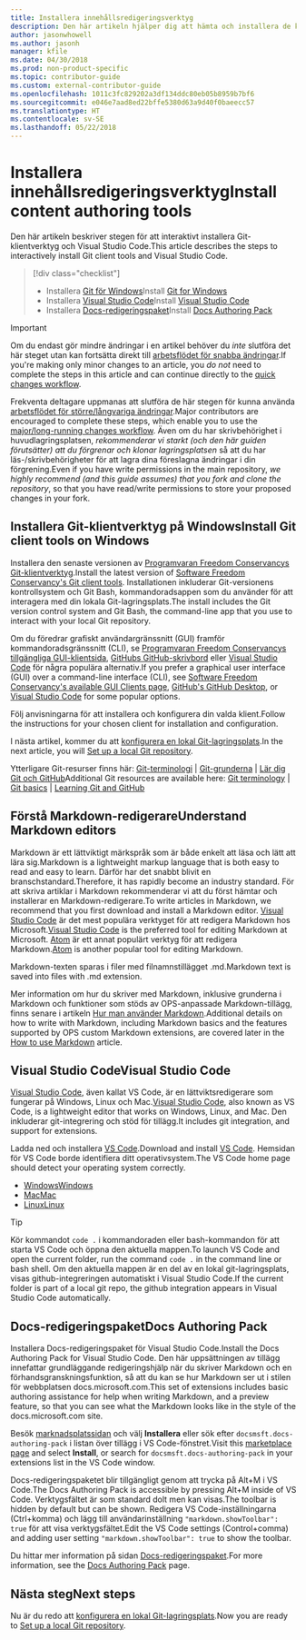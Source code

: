 ```yaml
---
title: Installera innehållsredigeringsverktyg
description: Den här artikeln hjälper dig att hämta och installera de klientverktyg du behöver för Git och för att redigera Markdown-filer.
author: jasonwhowell
ms.author: jasonh
manager: kfile
ms.date: 04/30/2018
ms.prod: non-product-specific
ms.topic: contributor-guide
ms.custom: external-contributor-guide
ms.openlocfilehash: 1011c3fc829202a3df134ddc80eb05b8959b7bf6
ms.sourcegitcommit: e046e7aad8ed22bffe5380d63a9d40f0baeecc57
ms.translationtype: HT
ms.contentlocale: sv-SE
ms.lasthandoff: 05/22/2018
---
```

# <a name="install-content-authoring-tools"></a><span data-ttu-id="f2a21-103">Installera innehållsredigeringsverktyg</span><span class="sxs-lookup"><span data-stu-id="f2a21-103">Install content authoring tools</span></span>

<span data-ttu-id="f2a21-104">Den här artikeln beskriver stegen för att interaktivt installera Git-klientverktyg och Visual Studio Code.</span><span class="sxs-lookup"><span data-stu-id="f2a21-104">This article describes the steps to interactively install Git client tools and Visual Studio Code.</span></span>
> [!div class="checklist"]
> * <span data-ttu-id="f2a21-105">Installera [Git för Windows](https://git-scm.com/download/win)</span><span class="sxs-lookup"><span data-stu-id="f2a21-105">Install [Git for Windows](https://git-scm.com/download/win)</span></span>
> * <span data-ttu-id="f2a21-106">Installera [Visual Studio Code](https://code.visualstudio.com/)</span><span class="sxs-lookup"><span data-stu-id="f2a21-106">Install [Visual Studio Code](https://code.visualstudio.com/)</span></span>
> * <span data-ttu-id="f2a21-107">Installera [Docs-redigeringspaket](https://marketplace.visualstudio.com/items?itemName=docsmsft.docs-authoring-pack)</span><span class="sxs-lookup"><span data-stu-id="f2a21-107">Install [Docs Authoring Pack](https://marketplace.visualstudio.com/items?itemName=docsmsft.docs-authoring-pack)</span></span>

>[!IMPORTANT]
> <span data-ttu-id="f2a21-108">Om du endast gör mindre ändringar i en artikel behöver du *inte* slutföra det här steget utan kan fortsätta direkt till [arbetsflödet för snabba ändringar](index.md#quick-edits-to-existing-documents).</span><span class="sxs-lookup"><span data-stu-id="f2a21-108">If you're making only minor changes to an article, you *do not* need to complete the steps in this article and can continue directly to the [quick changes workflow](index.md#quick-edits-to-existing-documents).</span></span>
>
> <span data-ttu-id="f2a21-109">Frekventa deltagare uppmanas att slutföra de här stegen för kunna använda [arbetsflödet för större/långvariga ändringar](how-to-write-workflows-major.md).</span><span class="sxs-lookup"><span data-stu-id="f2a21-109">Major contributors are encouraged to complete these steps, which enable you to use the [major/long-running changes workflow](how-to-write-workflows-major.md).</span></span> <span data-ttu-id="f2a21-110">Även om du har skrivbehörighet i huvudlagringsplatsen, *rekommenderar vi starkt (och den här guiden förutsätter) att du förgrenar och klonar lagringsplatsen* så att du har läs-/skrivbehörigheter för att lagra dina föreslagna ändringar i din förgrening.</span><span class="sxs-lookup"><span data-stu-id="f2a21-110">Even if you have write permissions in the main repository, *we highly recommend (and this guide assumes) that you fork and clone the repository*, so that you have read/write permissions to store your proposed changes in your fork.</span></span>

## <a name="install-git-client-tools-on-windows"></a><span data-ttu-id="f2a21-111">Installera Git-klientverktyg på Windows</span><span class="sxs-lookup"><span data-stu-id="f2a21-111">Install Git client tools on Windows</span></span>

 <span data-ttu-id="f2a21-112">Installera den senaste versionen av [Programvaran Freedom Conservancys Git-klientverktyg](https://git-scm.com/download/).</span><span class="sxs-lookup"><span data-stu-id="f2a21-112">Install the latest version of [Software Freedom Conservancy's Git client tools](https://git-scm.com/download/).</span></span> <span data-ttu-id="f2a21-113">Installationen inkluderar Git-versionens kontrollsystem och Git Bash, kommandoradsappen som du använder för att interagera med din lokala Git-lagringsplats.</span><span class="sxs-lookup"><span data-stu-id="f2a21-113">The install includes the Git version control system and Git Bash, the command-line app that you use to interact with your local Git repository.</span></span>

<span data-ttu-id="f2a21-114">Om du föredrar grafiskt användargränssnitt (GUI) framför kommandoradsgränssnitt (CLI), se [Programvaran Freedom Conservancys tillgängliga GUI-klientsida](https://git-scm.com/downloads/guis), [GitHubs GitHub-skrivbord](https://desktop.github.com/) eller [Visual Studio Code](https://www.visualstudio.com/products/code-vs.aspx) för några populära alternativ.</span><span class="sxs-lookup"><span data-stu-id="f2a21-114">If you prefer a graphical user interface (GUI) over a command-line interface (CLI), see [Software Freedom Conservancy's available GUI Clients page](https://git-scm.com/downloads/guis), [GitHub's GitHub Desktop](https://desktop.github.com/), or [Visual Studio Code](https://www.visualstudio.com/products/code-vs.aspx) for some popular options.</span></span>

<span data-ttu-id="f2a21-115">Följ anvisningarna för att installera och konfigurera din valda klient.</span><span class="sxs-lookup"><span data-stu-id="f2a21-115">Follow the instructions for your chosen client for installation and configuration.</span></span>

<span data-ttu-id="f2a21-116">I nästa artikel, kommer du att [konfigurera en lokal Git-lagringsplats](get-started-setup-local.md).</span><span class="sxs-lookup"><span data-stu-id="f2a21-116">In the next article, you will [Set up a local Git repository](get-started-setup-local.md).</span></span>

   <span data-ttu-id="f2a21-117">Ytterligare Git-resurser finns här: [Git-terminologi](https://help.github.com/articles/github-glossary) | [Git-grunderna](https://git-scm.com/book/en/v2/Getting-Started-Git-Basics) | [Lär dig Git och GitHub](https://help.github.com/articles/good-resources-for-learning-git-and-github/)</span><span class="sxs-lookup"><span data-stu-id="f2a21-117">Additional Git resources are available here: [Git terminology](https://help.github.com/articles/github-glossary) | [Git basics](https://git-scm.com/book/en/v2/Getting-Started-Git-Basics) | [Learning Git and GitHub](https://help.github.com/articles/good-resources-for-learning-git-and-github/)</span></span>

## <a name="understand-markdown-editors"></a><span data-ttu-id="f2a21-118">Förstå Markdown-redigerare</span><span class="sxs-lookup"><span data-stu-id="f2a21-118">Understand Markdown editors</span></span>

<span data-ttu-id="f2a21-119">Markdown är ett lättviktigt märkspråk som är både enkelt att läsa och lätt att lära sig.</span><span class="sxs-lookup"><span data-stu-id="f2a21-119">Markdown is a lightweight markup language that is both easy to read and easy to learn.</span></span> <span data-ttu-id="f2a21-120">Därför har det snabbt blivit en branschstandard.</span><span class="sxs-lookup"><span data-stu-id="f2a21-120">Therefore, it has rapidly become an industry standard.</span></span> <span data-ttu-id="f2a21-121">För att skriva artiklar i Markdown rekommenderar vi att du först hämtar och installerar en Markdown-redigerare.</span><span class="sxs-lookup"><span data-stu-id="f2a21-121">To write articles in Markdown, we recommend that you first download and install a Markdown editor.</span></span>  <span data-ttu-id="f2a21-122">[Visual Studio Code](https://code.visualstudio.com/) är det mest populära verktyget för att redigera Markdown hos Microsoft.</span><span class="sxs-lookup"><span data-stu-id="f2a21-122">[Visual Studio Code](https://code.visualstudio.com/) is the preferred tool for editing Markdown at Microsoft.</span></span> <span data-ttu-id="f2a21-123">[Atom](https://atom.io) är ett annat populärt verktyg för att redigera Markdown.</span><span class="sxs-lookup"><span data-stu-id="f2a21-123">[Atom](https://atom.io) is another popular tool for editing Markdown.</span></span>

<span data-ttu-id="f2a21-124">Markdown-texten sparas i filer med filnamnstillägget .md.</span><span class="sxs-lookup"><span data-stu-id="f2a21-124">Markdown text is saved into files with .md extension.</span></span>

<span data-ttu-id="f2a21-125">Mer information om hur du skriver med Markdown, inklusive grunderna i Markdown och funktioner som stöds av OPS-anpassade Markdown-tillägg, finns senare i artikeln [Hur man använder Markdown](how-to-write-use-markdown.md).</span><span class="sxs-lookup"><span data-stu-id="f2a21-125">Additional details on how to write with Markdown, including Markdown basics and the features supported by OPS custom Markdown extensions, are covered later in the [How to use Markdown](how-to-write-use-markdown.md) article.</span></span>

## <a name="visual-studio-code"></a><span data-ttu-id="f2a21-126">Visual Studio Code</span><span class="sxs-lookup"><span data-stu-id="f2a21-126">Visual Studio Code</span></span>

<span data-ttu-id="f2a21-127">[Visual Studio Code](https://code.visualstudio.com/), även kallat VS Code, är en lättviktsredigerare som fungerar på Windows, Linux och Mac.</span><span class="sxs-lookup"><span data-stu-id="f2a21-127">[Visual Studio Code](https://code.visualstudio.com/), also known as VS Code, is a lightweight editor that works on Windows, Linux, and Mac.</span></span> <span data-ttu-id="f2a21-128">Den inkluderar git-integrering och stöd för tillägg.</span><span class="sxs-lookup"><span data-stu-id="f2a21-128">It includes git integration, and support for extensions.</span></span>

<span data-ttu-id="f2a21-129">Ladda ned och installera [VS Code](https://code.visualstudio.com/).</span><span class="sxs-lookup"><span data-stu-id="f2a21-129">Download and install [VS Code](https://code.visualstudio.com/).</span></span> <span data-ttu-id="f2a21-130">Hemsidan för VS Code borde identifiera ditt operativsystem.</span><span class="sxs-lookup"><span data-stu-id="f2a21-130">The VS Code home page should detect your operating system correctly.</span></span>

- [<span data-ttu-id="f2a21-131">Windows</span><span class="sxs-lookup"><span data-stu-id="f2a21-131">Windows</span></span>](https://code.visualstudio.com/docs/setup/windows)
- [<span data-ttu-id="f2a21-132">Mac</span><span class="sxs-lookup"><span data-stu-id="f2a21-132">Mac</span></span>](https://code.visualstudio.com/docs/setup/mac)
- [<span data-ttu-id="f2a21-133">Linux</span><span class="sxs-lookup"><span data-stu-id="f2a21-133">Linux</span></span>](https://code.visualstudio.com/docs/setup/linux)

> [!TIP]
> <span data-ttu-id="f2a21-134">Kör kommandot `code .` i kommandoraden eller bash-kommandon för att starta VS Code och öppna den aktuella mappen.</span><span class="sxs-lookup"><span data-stu-id="f2a21-134">To launch VS Code and open the current folder, run the command `code .` in the command line or bash shell.</span></span> <span data-ttu-id="f2a21-135">Om den aktuella mappen är en del av en lokal git-lagringsplats, visas github-integreringen automatiskt i Visual Studio Code.</span><span class="sxs-lookup"><span data-stu-id="f2a21-135">If the current folder is part of a local git repo, the github integration appears in Visual Studio Code automatically.</span></span>

## <a name="docs-authoring-pack"></a><span data-ttu-id="f2a21-136">Docs-redigeringspaket</span><span class="sxs-lookup"><span data-stu-id="f2a21-136">Docs Authoring Pack</span></span>
<span data-ttu-id="f2a21-137">Installera Docs-redigeringspaket för Visual Studio Code.</span><span class="sxs-lookup"><span data-stu-id="f2a21-137">Install the Docs Authoring Pack for Visual Studio Code.</span></span> <span data-ttu-id="f2a21-138">Den här uppsättningen av tillägg innefattar grundläggande redigeringshjälp när du skriver Markdown och en förhandsgranskningsfunktion, så att du kan se hur Markdown ser ut i stilen för webbplatsen docs.microsoft.com.</span><span class="sxs-lookup"><span data-stu-id="f2a21-138">This set of extensions includes basic authoring assistance for help when writing Markdown, and a preview feature, so that you can see what the Markdown looks like in the style of the docs.microsoft.com site.</span></span>

   <span data-ttu-id="f2a21-139">Besök [marknadsplatssidan](https://marketplace.visualstudio.com/items?itemName=docsmsft.docs-authoring-pack) och välj **Installera** eller sök efter `docsmsft.docs-authoring-pack` i listan över tillägg i VS Code-fönstret.</span><span class="sxs-lookup"><span data-stu-id="f2a21-139">Visit this [marketplace page](https://marketplace.visualstudio.com/items?itemName=docsmsft.docs-authoring-pack) and select **Install**, or search for `docsmsft.docs-authoring-pack` in your extensions list in the VS Code window.</span></span> 

   <span data-ttu-id="f2a21-140">Docs-redigeringspaketet blir tillgängligt genom att trycka på Alt+M i VS Code.</span><span class="sxs-lookup"><span data-stu-id="f2a21-140">The Docs Authoring Pack is accessible by pressing Alt+M inside of VS Code.</span></span> <span data-ttu-id="f2a21-141">Verktygsfältet är som standard dolt men kan visas.</span><span class="sxs-lookup"><span data-stu-id="f2a21-141">The toolbar is hidden by default but can be shown.</span></span> <span data-ttu-id="f2a21-142">Redigera VS Code-inställningarna (Ctrl+komma) och lägg till användarinställning `"markdown.showToolbar": true` för att visa verktygsfältet.</span><span class="sxs-lookup"><span data-stu-id="f2a21-142">Edit the VS Code settings (Control+comma) and adding user setting `"markdown.showToolbar": true` to show the toolbar.</span></span>

   <span data-ttu-id="f2a21-143">Du hittar mer information på sidan [Docs-redigeringspaket](how-to-write-docs-auth-pack.md).</span><span class="sxs-lookup"><span data-stu-id="f2a21-143">For more information, see the [Docs Authoring Pack](how-to-write-docs-auth-pack.md) page.</span></span>


## <a name="next-steps"></a><span data-ttu-id="f2a21-144">Nästa steg</span><span class="sxs-lookup"><span data-stu-id="f2a21-144">Next steps</span></span>

<span data-ttu-id="f2a21-145">Nu är du redo att [konfigurera en lokal Git-lagringsplats](get-started-setup-local.md).</span><span class="sxs-lookup"><span data-stu-id="f2a21-145">Now you are ready to [Set up a local Git repository](get-started-setup-local.md).</span></span>

